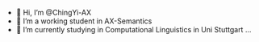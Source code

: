 - 👋 Hi, I’m @ChingYi-AX
- 👀 I’m a working student in AX-Semantics 
- 🌱 I’m currently studying in Computational Linguistics in Uni Stuttgart ...


<!---
ChingYi-AX/ChingYi-AX is a ✨ special ✨ repository because its `README.md` (this file) appears on your GitHub profile.
You can click the Preview link to take a look at your changes.
--->
